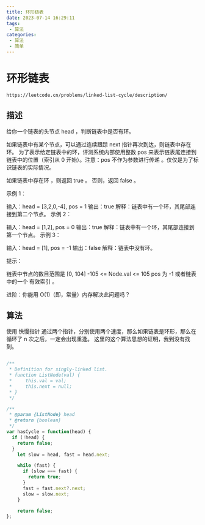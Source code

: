 ```yaml
---
title: 环形链表
date: 2023-07-14 16:29:11
tags:
 - 算法
categories:
 - 算法
 - 简单
---
```


# 环形链表


```
https://leetcode.cn/problems/linked-list-cycle/description/
```

## 描述

给你一个链表的头节点 head ，判断链表中是否有环。

如果链表中有某个节点，可以通过连续跟踪 next 指针再次到达，则链表中存在环。 为了表示给定链表中的环，评测系统内部使用整数 pos 来表示链表尾连接到链表中的位置（索引从 0 开始）。注意：pos 不作为参数进行传递 。仅仅是为了标识链表的实际情况。

如果链表中存在环 ，则返回 true 。 否则，返回 false 。

 

示例 1：



输入：head = [3,2,0,-4], pos = 1
输出：true
解释：链表中有一个环，其尾部连接到第二个节点。
示例 2：



输入：head = [1,2], pos = 0
输出：true
解释：链表中有一个环，其尾部连接到第一个节点。
示例 3：



输入：head = [1], pos = -1
输出：false
解释：链表中没有环。
 

提示：

链表中节点的数目范围是 [0, 104]
-105 <= Node.val <= 105
pos 为 -1 或者链表中的一个 有效索引 。
 

进阶：你能用 O(1)（即，常量）内存解决此问题吗？


## 算法

使用 快慢指针
通过两个指针，分别使用两个速度，那么如果链表是环形，那么在循环了 n 次之后，一定会出现重逢。
这里的这个算法思想的证明，我到没有找到。


```JavaScript

/**
 * Definition for singly-linked list.
 * function ListNode(val) {
 *     this.val = val;
 *     this.next = null;
 * }
 */

/**
 * @param {ListNode} head
 * @return {boolean}
 */
var hasCycle = function(head) {
  if (!head) {
    return false;
  }
    let slow = head, fast = head.next;

    while (fast) {
      if (slow === fast) {
        return true;
      }
      fast = fast.next?.next;
      slow = slow.next;
    }

    return false;
};


```